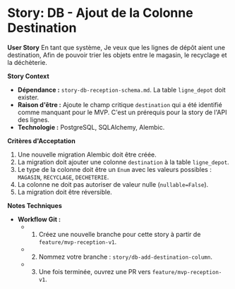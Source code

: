 # Story: DB - Ajout de la Colonne Destination

**User Story**
En tant que système,
Je veux que les lignes de dépôt aient une destination,
Afin de pouvoir trier les objets entre le magasin, le recyclage et la déchèterie.

**Story Context**

*   **Dépendance :** `story-db-reception-schema.md`. La table `ligne_depot` doit exister.
*   **Raison d'être :** Ajoute le champ critique `destination` qui a été identifié comme manquant pour le MVP. C'est un prérequis pour la story de l'API des lignes.
*   **Technologie :** PostgreSQL, SQLAlchemy, Alembic.

**Critères d'Acceptation**

1.  Une nouvelle migration Alembic doit être créée.
2.  La migration doit ajouter une colonne `destination` à la table `ligne_depot`.
3.  Le type de la colonne doit être un `Enum` avec les valeurs possibles : `MAGASIN`, `RECYCLAGE`, `DECHETERIE`.
4.  La colonne ne doit pas autoriser de valeur nulle (`nullable=False`).
5.  La migration doit être réversible.

**Notes Techniques**

*   **Workflow Git :**
    *   1. Créez une nouvelle branche pour cette story à partir de `feature/mvp-reception-v1`.
    *   2. Nommez votre branche : `story/db-add-destination-column`.
    *   3. Une fois terminée, ouvrez une PR vers `feature/mvp-reception-v1`.
